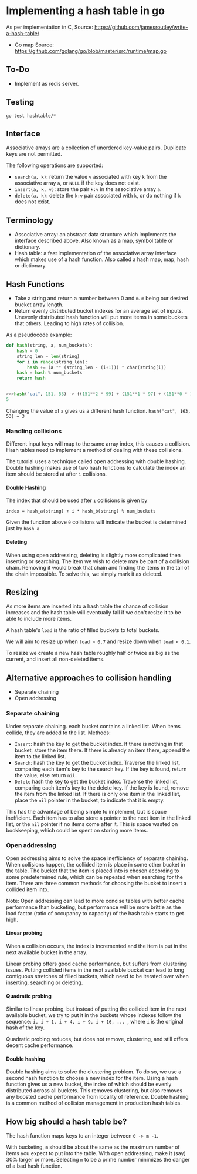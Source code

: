 # Implementing a hash table in go

As per implementation in C, Source: https://github.com/jamesroutley/write-a-hash-table/

- Go map Source: https://github.com/golang/go/blob/master/src/runtime/map.go

## To-Do

- Implement as redis server.

## Testing

```
go test hashtable/*
```

## Interface

Associative arrays are a collection of unordered key-value pairs. Duplicate keys are not
permitted.

The following operations are supported:

- `search(a, k)`: return the value `v` associated with key `k` from the associative array
  `a`, or `NULL` if the key does not exist.
- `insert(a, k, v)`: store the pair `k:v` in the associative array `a`.
- `delete(a, k)`: delete the `k:v` pair associated with `k`, or do nothing if `k` does not
  exist.

## Terminology

- Associative array: an abstract data structure which implements the interface described
  above. Also known as a map, symbol table or dictionary.
- Hash table: a fast implementation of the associative array interface which makes use of
  a hash function. Also called a hash map, map, hash or dictionary.


## Hash Functions

- Take a string and return a number between 0 and `m`. `m` being our desired bucket array
  length.
- Return evenly distributed bucket indexes for an average set of inputs. Unevenly distributed
  hash function will put more items in some buckets that others. Leading to high rates of
  collision.

As a pseudocode example:

```python
def hash(string, a, num_buckets):
    hash = 0
    string_len = len(string)
    for i in range(string_len):
        hash += (a ** (string_len - (i+1))) * char(string[i])
    hash = hash % num_buckets
    return hash


>>>hash("cat", 151, 53) -> ((151**2 * 99) + (151**1 * 97) + (151**0 * 116)) % 53
5
```

Changing the value of `a` gives us a different hash function. `hash("cat", 163, 53) = 3`

### Handling collisions

Different input keys will map to the same array index, this causes a collision. Hash
tables need to implement a method of dealing with these collisions.

The tutorial uses a technique called open addressing with double hashing. Double hashing
makes use of two hash functions to calculate the index an item should be stored at after
`i` collisions.

#### Double Hashing

The index that should be used after `i` collisions is given by

```
index = hash_a(string) + i * hash_b(string) % num_buckets
```

Given the function above `0` collisions will indicate the bucket is determined just by
`hash_a`

#### Deleting

When using open addressing, deleting is slightly more complicated then inserting or
searching. The item we wish to delete may be part of a collision chain. Removing it would
break that chain and finding the items in the tail of the chain impossible. To solve this,
we simply mark it as deleted.

## Resizing

As more items are inserted into a hash table the chance of collision increases and the
hash table will eventually fail if we don't resize it to be able to include more items.

A hash table's `load` is the ratio of filled buckets to total buckets.

We will aim to resize up when `load > 0.7` and resize down when `load < 0.1`.

To resize we create a new hash table roughly half or twice as big as the current, and
insert all non-deleted items.


## Alternative approaches to collision handling

 - Separate chaining
 - Open addressing

### Separate chaining

Under separate chaining. each bucket contains a linked list. When items collide, they are
added to the list. Methods:

- `Insert`: hash the key to get the bucket index. If there is nothing in that bucket,
  store the item there. If there is already an item there, append the item to the linked
  list.
- `Search`: hash the key to get the bucket index. Traverse the linked list, comparing each
  item's key to the search key. If the key is found, return the value, else return `nil`.
- `Delete` hash the key to get the bucket index. Traverse the linked list, comparing each
  item's key to the delete key. If the key is found, remove the item from the linked list.
  If there is only one item in the linked list, place the `nil` pointer in the bucket, to
  indicate that it is empty.

This has the advantage of being simple to implement, but is space inefficient. Each item
has to also store a pointer to the next item in the linked list, or the `nil` pointer if
no items come after it. This is space wasted on bookkeeping, which could be spent on
storing more items.

### Open addressing

Open addressing aims to solve the space inefficiency of separate chaining. When
collisions happen, the collided item is place in some other bucket in the table. The
bucket that the item is placed into is chosen according to some predetermined rule, which
can be repeated when searching for the item. There are three common methods for choosing
the bucket to insert a collided item into.

Note: Open addressing can lead to more concise tables with better cache performance than
bucketing, but performance will be more brittle as the load factor (ratio of occupancy to
capacity) of the hash table starts to get high.

#### Linear probing

When a collision occurs, the index is incremented and the item is put in the next
available bucket in the array.

Linear probing offers good cache performance, but suffers from clustering issues. Putting
collided items in the next available bucket can lead to long contiguous stretches of
filled buckets, which need to be iterated over when inserting, searching or deleting.

#### Quadratic probing

Similar to linear probing, but instead of putting the collided item in the next available
bucket, we try to put it in the buckets whose indexes follow the sequence: `i, i + 1, i +
4, i + 9, i + 16, ... `, where `i` is the original hash of the key.

Quadratic probing reduces, but does not remove, clustering, and still offers decent cache
performance.

#### Double hashing

Double hashing aims to solve the clustering problem. To do so, we use a second hash
function to choose a new index for the item. Using a hash function gives us a new bucket,
the index of which should be evenly distributed across all buckets. This removes
clustering, but also removes any boosted cache performance from locality of reference.
Double hashing is a common method of collision management in production hash tables.

## How big should a hash table be?

The hash function maps keys to an integer between `0 -> m -1`.

With bucketing, `m` should be about the same as the maximum number of items you expect to
put into the table. With open addressing, make it (say) 30% larger or more. Selecting `m`
to be a prime number minimizes the danger of a bad hash function.

